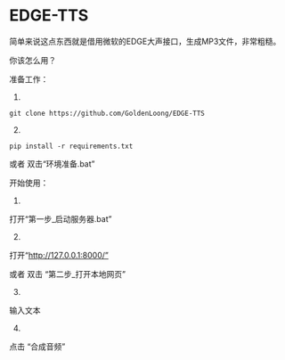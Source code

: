 # EDGE-TTS

简单来说这点东西就是借用微软的EDGE大声接口，生成MP3文件，非常粗糙。

你该怎么用？

准备工作：

1.
```
git clone https://github.com/GoldenLoong/EDGE-TTS
```

2.
```
pip install -r requirements.txt
```

或者 双击“环境准备.bat”

开始使用：

1.

打开“第一步_启动服务器.bat”

2.

打开“http://127.0.0.1:8000/”

或者 双击 “第二步_打开本地网页”

3.

输入文本

4.

点击 “合成音频”
